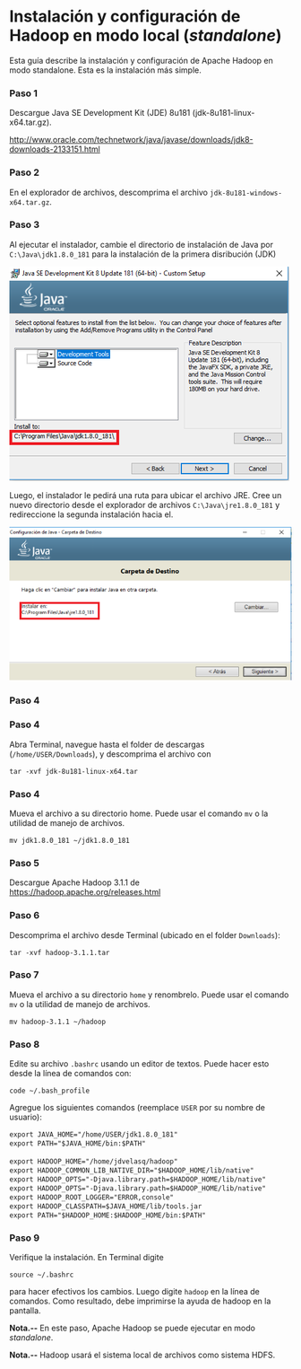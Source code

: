 # Instalación y configuración de Hadoop en modo local (*standalone*)


Esta guía describe la instalación y configuración  de Apache Hadoop en modo standalone. 
Esta es la instalación más simple.

### Paso 1

Descargue Java SE Development Kit (JDE) 8u181 (jdk-8u181-linux-x64.tar.gz). 

http://www.oracle.com/technetwork/java/javase/downloads/jdk8-downloads-2133151.html


### Paso 2

En el explorador de archivos, descomprima el archivo `jdk-8u181-windows-x64.tar.gz`.


### Paso 3

Al ejecutar el instalador, cambie el directorio de instalación de Java por `C:\Java\jdk1.8.0_181` para la instalación de la primera disribución (JDK)

![alt](images/wdw-java-dir.PNG)

Luego, el instalador le pedirá una ruta para ubicar el archivo JRE. Cree un nuevo directorio desde el explorador de archivos `C:\Java\jre1.8.0_181` y redireccione la segunda instalación hacia el.


![alt](images/wdw-java-dir2.PNG)




### Paso 4 



### Paso 4

Abra Terminal, navegue hasta el folder de descargas (`/home/USER/Downloads`), y 
descomprima el archivo con

    tar -xvf jdk-8u181-linux-x64.tar
    
    
### Paso 4

Mueva el archivo a su directorio home. Puede usar el comando `mv` o la utilidad de 
manejo de archivos.

    mv jdk1.8.0_181 ~/jdk1.8.0_181

### Paso 5

Descargue Apache Hadoop 3.1.1 de https://hadoop.apache.org/releases.html


### Paso 6

Descomprima el archivo desde Terminal (ubicado en el folder `Downloads`):

    tar -xvf hadoop-3.1.1.tar
    
    
### Paso 7

Mueva el archivo a su directorio `home` y renombrelo. Puede usar el comando `mv` o la utilidad de 
manejo de archivos.

    mv hadoop-3.1.1 ~/hadoop


### Paso 8

Edite su archivo `.bashrc` usando un editor de textos. Puede hacer esto desde
la línea de comandos con:

    code ~/.bash_profile
    
Agregue los siguientes comandos (reemplace `USER` por su nombre de usuario):

    export JAVA_HOME="/home/USER/jdk1.8.0_181"
    export PATH="$JAVA_HOME/bin:$PATH"

    export HADOOP_HOME="/home/jdvelasq/hadoop"
    export HADOOP_COMMON_LIB_NATIVE_DIR="$HADOOP_HOME/lib/native"
    export HADOOP_OPTS="-Djava.library.path=$HADOOP_HOME/lib/native"
    export HADOOP_OPTS="-Djava.library.path=$HADOOP_HOME/lib/native"
    export HADOOP_ROOT_LOGGER="ERROR,console"
    export HADOOP_CLASSPATH=$JAVA_HOME/lib/tools.jar
    export PATH="$HADOOP_HOME:$HADOOP_HOME/bin:$PATH"


### Paso 9

Verifique la instalación. En Terminal digite 

    source ~/.bashrc

para hacer efectivos los cambios. Luego digite `hadoop` en la línea de comandos. 
Como resultado, debe imprimirse la ayuda de hadoop en la pantalla.


**Nota.--** En este paso, Apache Hadoop se puede ejecutar en modo *standalone*.

**Nota.--** Hadoop usará el sistema local de archivos como sistema HDFS.
